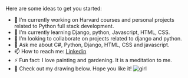 

Here are some ideas to get you started:

- 🔭 I’m currently working on Harvard courses and personal projects related to Python full stack development.
- 🌱 I’m currently learning Django, python, Javascript, HTML, CSS.
- 👯 I’m looking to collaborate on projects related to django and python.
- 💬 Ask me about C#, Python, Django, HTML, CSS and javascript.
- 📫 How to reach me: [Linkedin](www.linkedin.com/in/siddhi-pranamya)
- ⚡ Fun fact: I love painting and gardening. It is a meditation to me.
- 🎨 Check out my drawing below. Hope you like it! 
![girl](https://user-images.githubusercontent.com/67827905/176108811-32568880-6618-4659-85f7-97b099881919.png)


